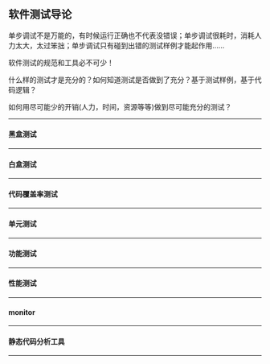 ## 软件测试导论

单步调试不是万能的，有时候运行正确也不代表没错误；单步调试很耗时，消耗人力太大，太过笨拙；单步调试只有碰到出错的测试样例才能起作用……

软件测试的规范和工具必不可少！

什么样的测试才是充分的？如何知道测试是否做到了充分？基于测试样例，基于代码逻辑？

如何用尽可能少的开销(人力，时间，资源等等)做到尽可能充分的测试？

---

#### 黑盒测试

---

#### 白盒测试

---

#### 代码覆盖率测试

---

#### 单元测试

---

#### 功能测试

---

#### 性能测试

---

#### monitor

---

#### 静态代码分析工具

---


